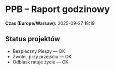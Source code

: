 # PPB – Raport godzinowy
**Czas (Europe/Warsaw):** 2025-09-27 18:19

## Status projektów
- Bezpieczny Pieszy — OK
- Zwolnij przy przejściu — OK
- Odblask ratuje życie — OK

